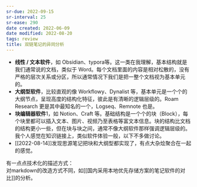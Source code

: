 ```yaml
---
sr-due: 2022-09-15
sr-interval: 25
sr-ease: 290
date created: 2022-06-09
date modified: 2022-08-20
tags: review
title: 双链笔记的异同分析
---
```

- **线性 / 文本软件**，如 Obsidian、typora等。这一类在我理解，基本结构就是我们通常说的文档，类似于 Word。每个文档里面的内容是相对松散的，没有严格的层次关系或分区，所以通常情况下我们是把一整个文档视为基本单元的。
- **大纲型软件**，比较直观的像 Workflowy、Dynalist 等，基本单元是一个个的大纲节点，呈现高度的结构化特征，彼此是有清晰的逻辑层级的。Roam Research 更是其中最知名的一个，Logseq、Remnote 也是。
- **块编辑器软件**1，如 Notion、Craft 等。基础结构是一个个的块（Block），每个块里都可以插入文本、图片、视频乃至表格等富文本信息。块的结构比文档的结构更小一些，但在块与块之间，通常不像大纲软件那样强调逻辑层级的。我个人感觉在知识链接上，类似软件体验一般，以下不多做讨论。
- [[2022-08-14]]发现思源笔记把块和大纲型都实现了，有点大杂烩聚合在一起的感觉。

有一点点技术化的描述方式：  
对markdown的改造方式不同，如[[国内采用本地优先存储方案的笔记软件的对比]]的分析。
